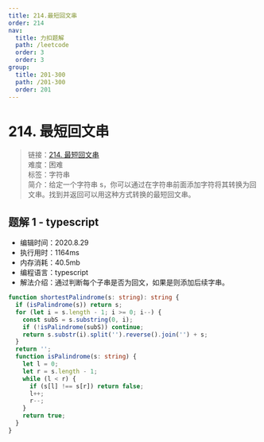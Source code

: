 ```yaml
---
title: 214.最短回文串
order: 214
nav:
  title: 力扣题解
  path: /leetcode
  order: 3
  order: 3
group:
  title: 201-300
  path: /201-300
  order: 201
---
```


# 214. 最短回文串

> 链接：[214. 最短回文串](https://leetcode-cn.com/problems/shortest-palindrome/)  
> 难度：困难  
> 标签：字符串  
> 简介：给定一个字符串 s，你可以通过在字符串前面添加字符将其转换为回文串。找到并返回可以用这种方式转换的最短回文串。

## 题解 1 - typescript

- 编辑时间：2020.8.29
- 执行用时：1164ms
- 内存消耗：40.5mb
- 编程语言：typescript
- 解法介绍：通过判断每个子串是否为回文，如果是则添加后续字串。

```typescript
function shortestPalindrome(s: string): string {
  if (isPalindrome(s)) return s;
  for (let i = s.length - 1; i >= 0; i--) {
    const subS = s.substring(0, i);
    if (!isPalindrome(subS)) continue;
    return s.substr(i).split('').reverse().join('') + s;
  }
  return '';
  function isPalindrome(s: string) {
    let l = 0;
    let r = s.length - 1;
    while (l < r) {
      if (s[l] !== s[r]) return false;
      l++;
      r--;
    }
    return true;
  }
}
```

